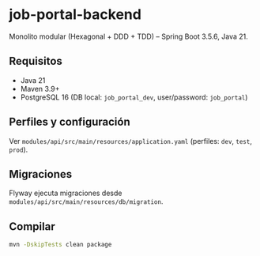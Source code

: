 # job-portal-backend

Monolito modular (Hexagonal + DDD + TDD) – Spring Boot 3.5.6, Java 21.

## Requisitos
- Java 21
- Maven 3.9+
- PostgreSQL 16 (DB local: `job_portal_dev`, user/password: `job_portal`)

## Perfiles y configuración
Ver `modules/api/src/main/resources/application.yaml` (perfiles: `dev`, `test`, `prod`).

## Migraciones
Flyway ejecuta migraciones desde `modules/api/src/main/resources/db/migration`.

## Compilar
```bash
mvn -DskipTests clean package
